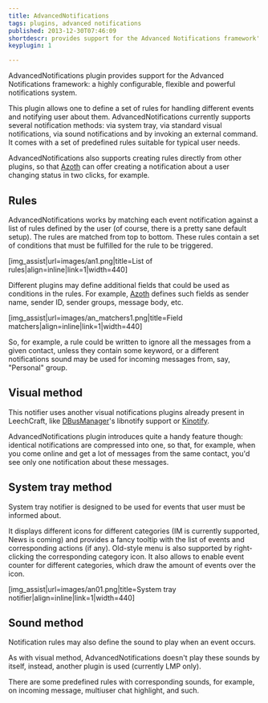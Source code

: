 ```yaml
---
title: AdvancedNotifications
tags: plugins, advanced notifications
published: 2013-12-30T07:46:09
shortdescr: provides support for the Advanced Notifications framework':' a highly configurable, flexible and powerful notifications system
keyplugin: 1

---
```


AdvancedNotifications plugin provides support for the Advanced
Notifications framework: a highly configurable, flexible and powerful
notifications system.

This plugin allows one to define a set of rules for handling different
events and notifying user about them. AdvancedNotifications currently
supports several notification methods: via system tray, via standard
visual notifications, via sound notifications and by invoking an
external command. It comes with a set of predefined rules suitable for
typical user needs.

AdvancedNotifications also supports creating rules directly from other
plugins, so that [Azoth](/plugins-azoth) can offer creating a
notification about a user changing status in two clicks, for example.

Rules
-----

AdvancedNotifications works by matching each event notification against
a list of rules defined by the user (of course, there is a pretty sane
default setup). The rules are matched from top to bottom. These rules
contain a set of conditions that must be fulfilled for the rule to be
triggered.

\[img\_assist|url=images/an1.png|title=List of
rules|align=inline|link=1|width=440\]

Different plugins may define additional fields that could be used as
conditions in the rules. For example, [Azoth](/plugins-azoth) defines
such fields as sender name, sender ID, sender groups, message body,
etc.

\[img\_assist|url=images/an\_matchers1.png|title=Field
matchers|align=inline|link=1|width=440\]

So, for example, a rule could be written to ignore all the messages from
a given contact, unless they contain some keyword, or a different
notifications sound may be used for incoming messages from, say,
"Personal" group.

Visual method
-------------

This notifier uses another visual notifications plugins already present
in LeechCraft, like [DBusManager](/plugins-dbusmanager)'s libnotify
support or [Kinotify](/plugins-kinotify).

AdvancedNotifications plugin introduces quite a handy feature though:
identical notifications are compressed into one, so that, for example,
when you come online and get a lot of messages from the same contact,
you'd see only one notification about these messages.

System tray method
------------------

System tray notifier is designed to be used for events that user must be
informed about.

It displays different icons for different categories (IM is currently
supported, News is coming) and provides a fancy tooltip with the list of
events and corresponding actions (if any). Old-style menu is also
supported by right-clicking the corresponding category icon. It also
allows to enable event counter for different categories, which draw the
amount of events over the icon.

\[img\_assist|url=images/an01.png|title=System tray
notifier|align=inline|link=1|width=440\]

Sound method
------------

Notification rules may also define the sound to play when an event
occurs.

As with visual method, AdvancedNotifications doesn't play these sounds
by itself, instead, another plugin is used (currently LMP only).

There are some predefined rules with corresponding sounds, for example,
on incoming message, multiuser chat highlight, and such.

